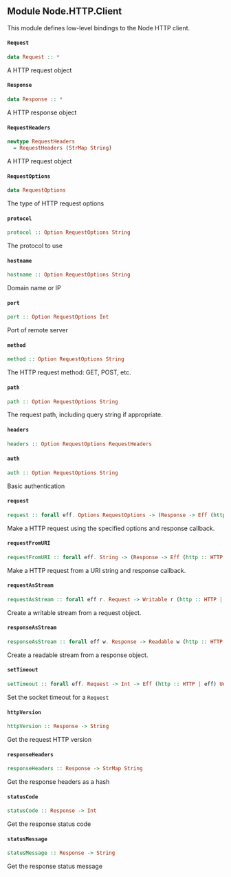 ## Module Node.HTTP.Client

This module defines low-level bindings to the Node HTTP client.

#### `Request`

``` purescript
data Request :: *
```

A HTTP request object

#### `Response`

``` purescript
data Response :: *
```

A HTTP response object

#### `RequestHeaders`

``` purescript
newtype RequestHeaders
  = RequestHeaders (StrMap String)
```

A HTTP request object

#### `RequestOptions`

``` purescript
data RequestOptions
```

The type of HTTP request options

#### `protocol`

``` purescript
protocol :: Option RequestOptions String
```

The protocol to use

#### `hostname`

``` purescript
hostname :: Option RequestOptions String
```

Domain name or IP

#### `port`

``` purescript
port :: Option RequestOptions Int
```

Port of remote server

#### `method`

``` purescript
method :: Option RequestOptions String
```

The HTTP request method: GET, POST, etc.

#### `path`

``` purescript
path :: Option RequestOptions String
```

The request path, including query string if appropriate.

#### `headers`

``` purescript
headers :: Option RequestOptions RequestHeaders
```

#### `auth`

``` purescript
auth :: Option RequestOptions String
```

Basic authentication

#### `request`

``` purescript
request :: forall eff. Options RequestOptions -> (Response -> Eff (http :: HTTP | eff) Unit) -> Eff (http :: HTTP | eff) Request
```

Make a HTTP request using the specified options and response callback.

#### `requestFromURI`

``` purescript
requestFromURI :: forall eff. String -> (Response -> Eff (http :: HTTP | eff) Unit) -> Eff (http :: HTTP | eff) Request
```

Make a HTTP request from a URI string and response callback.

#### `requestAsStream`

``` purescript
requestAsStream :: forall eff r. Request -> Writable r (http :: HTTP | eff)
```

Create a writable stream from a request object.

#### `responseAsStream`

``` purescript
responseAsStream :: forall eff w. Response -> Readable w (http :: HTTP | eff)
```

Create a readable stream from a response object.

#### `setTimeout`

``` purescript
setTimeout :: forall eff. Request -> Int -> Eff (http :: HTTP | eff) Unit -> Eff (http :: HTTP | eff) Unit
```

Set the socket timeout for a `Request`

#### `httpVersion`

``` purescript
httpVersion :: Response -> String
```

Get the request HTTP version

#### `responseHeaders`

``` purescript
responseHeaders :: Response -> StrMap String
```

Get the response headers as a hash

#### `statusCode`

``` purescript
statusCode :: Response -> Int
```

Get the response status code

#### `statusMessage`

``` purescript
statusMessage :: Response -> String
```

Get the response status message


